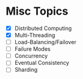 # Misc Topics
- [x] Distributed Computing
- [x] Multi-Threading
- [ ] Load-Balancing/Failover 
- [ ] Failure Modes 
- [ ] Concurrency
- [ ] Eventual Consistency
- [ ] Sharding

